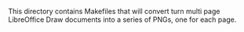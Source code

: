 This directory contains Makefiles that will convert turn multi page LibreOffice
Draw documents into a series of PNGs, one for each page.
